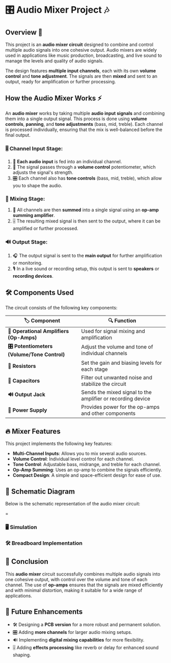 # 🎛️ Audio Mixer Project 🎶

## Overview 🚀
This project is an **audio mixer circuit** designed to combine and control multiple audio signals into one cohesive output. Audio mixers are widely used in applications like music production, broadcasting, and live sound to manage the levels and quality of audio signals.

The design features **multiple input channels**, each with its own **volume control** and **tone adjustment**. The signals are then **mixed** and sent to an output, ready for amplification or further processing. 

## How the Audio Mixer Works ⚡

An **audio mixer** works by taking multiple **audio input signals** and combining them into a single output signal. This process is done using **volume controls**, **panning**, and **tone adjustments** (bass, mid, treble). Each channel is processed individually, ensuring that the mix is well-balanced before the final output.

### 🎚️ Channel Input Stage:
1. 🎤 **Each audio input** is fed into an individual channel.
2. 📡 The signal passes through a **volume control** potentiometer, which adjusts the signal's strength.
3. 🎛️ Each channel also has **tone controls** (bass, mid, treble), which allow you to shape the audio.

### 🔀 Mixing Stage:
1. 🔄 All channels are then **summed** into a single signal using an **op-amp summing amplifier**.
2. 🎚️ The resulting mixed signal is then sent to the output, where it can be amplified or further processed.

### 🔊 Output Stage:
1. 🎧 The output signal is sent to the **main output** for further amplification or monitoring.
2. 🎙️ In a live sound or recording setup, this output is sent to **speakers** or **recording devices**.

## 🛠 Components Used
The circuit consists of the following key components:

| 🏷️ Component | 🔍 Function |
|------------------|----------|
| **🔼 Operational Amplifiers (Op-Amps)** | Used for signal mixing and amplification |
| **🎛️ Potentiometers (Volume/Tone Control)** | Adjust the volume and tone of individual channels |
| **📏 Resistors** | Set the gain and biasing levels for each stage |
| **🔵 Capacitors** | Filter out unwanted noise and stabilize the circuit |
| **🔊 Output Jack** | Sends the mixed signal to the amplifier or recording device |
| **🔋 Power Supply** | Provides power for the op-amps and other components |

## 🔥 Mixer Features
This project implements the following key features:

- **Multi-Channel Inputs**: Allows you to mix several audio sources.
- **Volume Control**: Individual level control for each channel.
- **Tone Control**: Adjustable bass, midrange, and treble for each channel.
- **Op-Amp Summing**: Uses an op-amp to combine the signals efficiently.
- **Compact Design**: A simple and space-efficient design for ease of use.

## 📜 Schematic Diagram
Below is the schematic representation of the audio mixer circuit:

=
### **🖥️ Simulation**


### **🛠 Breadboard Implementation**


## 🎯 Conclusion
This **audio mixer** circuit successfully combines multiple audio signals into one cohesive output, with control over the volume and tone of each channel. The use of **op-amps** ensures that the signals are mixed efficiently and with minimal distortion, making it suitable for a wide range of applications.

## 🚀 Future Enhancements
- 🛠 Designing a **PCB version** for a more robust and permanent solution.
- 🎛️ Adding **more channels** for larger audio mixing setups.
- 🔊 Implementing **digital mixing capabilities** for more flexibility.
- 🎚️ Adding **effects processing** like reverb or delay for enhanced sound shaping.
